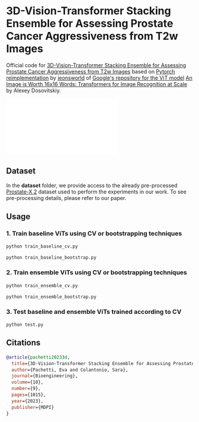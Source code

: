 # 3D-Vision-Transformer Stacking Ensemble for Assessing Prostate Cancer Aggressiveness from T2w Images

Official code for [3D-Vision-Transformer Stacking Ensemble for Assessing Prostate Cancer Aggressiveness from T2w Images](https://www.mdpi.com/2306-5354/10/9/1015) based on [Pytorch reimplementation](https://github.com/jeonsworld/ViT-pytorch) by [jeonsworld](https://github.com/jeonsworld) of [Google's repository for the ViT model](https://github.com/google-research/vision_transformer) [An Image is Worth 16x16 Words: Transformers for Image Recognition at Scale](https://arxiv.org/abs/2010.11929) by Alexey Dosovitskiy. 

![vit_ensemble](./img/vit_ensemble.pdf)

## Dataset
In the **dataset** folder, we provide access to the already pre-processed [Prostate-X 2](https://www.cancerimagingarchive.net/collection/prostatex/) dataset used to perform the experiments in our work. To see pre-processing details, please refer to our paper.

## Usage

### 1. Train baseline ViTs using CV or bootstrapping techniques
```
python train_baseline_cv.py
```
```
python train_baseline_bootstrap.py
```


### 2. Train ensemble ViTs using CV or bootstrapping techniques
```
python train_ensemble_cv.py
```
```
python train_ensemble_bootstrap.py
```
### 3. Test baseline and ensemble ViTs trained according to CV
```
python test.py
```

## Citations

```bibtex
@article{pachetti20233d,
  title={3D-Vision-Transformer Stacking Ensemble for Assessing Prostate Cancer Aggressiveness from T2w Images},
  author={Pachetti, Eva and Colantonio, Sara},
  journal={Bioengineering},
  volume={10},
  number={9},
  pages={1015},
  year={2023},
  publisher={MDPI}
}
```

